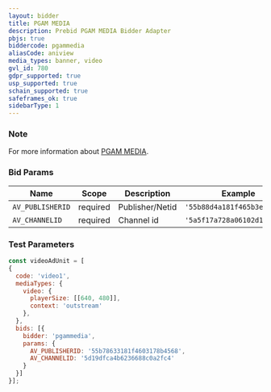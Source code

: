 ```yaml
---
layout: bidder
title: PGAM MEDIA
description: Prebid PGAM MEDIA Bidder Adapter
pbjs: true
biddercode: pgammedia
aliasCode: aniview
media_types: banner, video
gvl_id: 780
gdpr_supported: true
usp_supported: true
schain_supported: true
safeframes_ok: true
sidebarType: 1
---
```


### Note

For more information about [PGAM MEDIA](https://pgammedia.com/).

### Bid Params

| Name             | Scope    | Description      | Example                      | Type     |
|------------------|----------|------------------|------------------------------|----------|
| `AV_PUBLISHERID` | required | Publisher/Netid  | `'55b88d4a181f465b3e8b4567'` | `string` |
| `AV_CHANNELID`   | required | Channel id       | `'5a5f17a728a06102d14c2718'` | `string` |

### Test Parameters

```javascript
const videoAdUnit = [
{
  code: 'video1',
  mediaTypes: {
    video: {
      playerSize: [[640, 480]],
      context: 'outstream'
    },
  },
  bids: [{
    bidder: 'pgammedia',
    params: {
      AV_PUBLISHERID: '55b78633181f4603178b4568',
      AV_CHANNELID: '5d19dfca4b6236688c0a2fc4'
    }
  }]
}];
```
